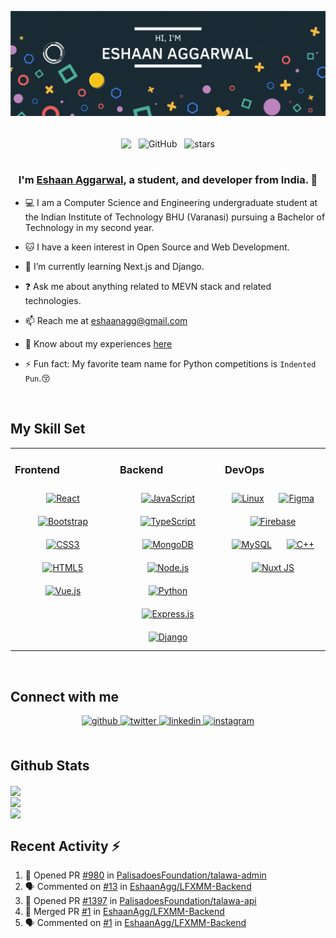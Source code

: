 ![Header GIF](assets/header.gif)

<br>

<div align="center">
<img src="https://komarev.com/ghpvc/?username=eshaanagg&&style=flat-square" align="center" />
&nbsp;
<img alt="GitHub" src="https://img.shields.io/badge/dynamic/json?logo=github&label=Followers&query=%24.data.totalSubs&url=https%3A%2F%2Fapi.spencerwoo.com%2Fsubstats%2F%3Fsource%3Dgithub%26queryKey%3Deshaanagg&longCache=true" align="center" />
&nbsp;
<img src="https://img.shields.io/github/stars/eshaanagg?label=Stars" alt="stars" align="center">
</div>

<br>

### <div align="center">I'm [Eshaan Aggarwal](https://eshaanagg.netlify.app/), a student, and developer from India. 🚀</div>

- 💻 I am a Computer Science and Engineering undergraduate student at the Indian Institute of Technology BHU (Varanasi) pursuing a Bachelor of Technology in my second year.

- 🐱 I have a keen interest in Open Source and Web Development.

- 🌱 I’m currently learning Next.js and Django.

- ❓ Ask me about anything related to MEVN stack and related technologies.

- 📫 Reach me at eshaanagg@gmail.com

- 📄 Know about my experiences [here](https://www.canva.com/design/DAFKZUTun1c/v9PVUxOj-KIEn7MPmg2jEg/view?utm_content=DAFKZUTun1c&utm_campaign=designshare&utm_medium=link&utm_source=publishsharelink)

- ⚡ Fun fact: My favorite team name for Python competitions is `Indented Pun`.😚

<br/>

## My Skill Set

<table><tr><td valign="top" width="33%">

### Frontend

<div align="center">  
<a href="https://reactjs.org/" target="_blank"><img style="margin: 10px" src="https://profilinator.rishav.dev/skills-assets/react-original-wordmark.svg" alt="React" height="50" /></a>  
<a href="https://getbootstrap.com/docs/3.4/javascript/" target="_blank"><img style="margin: 10px" src="https://profilinator.rishav.dev/skills-assets/bootstrap-plain.svg" alt="Bootstrap" height="50" /></a>  
<a href="https://www.w3schools.com/css/" target="_blank"><img style="margin: 10px" src="https://profilinator.rishav.dev/skills-assets/css3-original-wordmark.svg" alt="CSS3" height="50" /></a>  
<a href="https://en.wikipedia.org/wiki/HTML5" target="_blank"><img style="margin: 10px" src="https://profilinator.rishav.dev/skills-assets/html5-original-wordmark.svg" alt="HTML5" height="50" /></a>  
<a href="https://vuejs.org/" target="_blank"><img style="margin: 10px" src="https://profilinator.rishav.dev/skills-assets/vuejs-original-wordmark.svg" alt="Vue.js" height="50" /></a>  
</div>

</td><td valign="top" width="33%">

### Backend

<div align="center">  
<a href="https://www.javascript.com/" target="_blank"><img style="margin: 10px" src="https://profilinator.rishav.dev/skills-assets/javascript-original.svg" alt="JavaScript" height="50" /></a>  
<a href="https://www.typescriptlang.org/" target="_blank"><img style="margin: 10px" src="https://profilinator.rishav.dev/skills-assets/typescript-original.svg" alt="TypeScript" height="50" /></a>  
<a href="https://www.mongodb.com/" target="_blank"><img style="margin: 10px" src="https://profilinator.rishav.dev/skills-assets/mongodb-original-wordmark.svg" alt="MongoDB" height="50" /></a>  
<a href="https://nodejs.org/" target="_blank"><img style="margin: 10px" src="https://profilinator.rishav.dev/skills-assets/nodejs-original-wordmark.svg" alt="Node.js" height="50" /></a>  
<a href="https://www.python.org/" target="_blank"><img style="margin: 10px" src="https://profilinator.rishav.dev/skills-assets/python-original.svg" alt="Python" height="50" /></a>  
<a href="https://expressjs.com/" target="_blank"><img style="margin: 10px" src="https://profilinator.rishav.dev/skills-assets/express-original-wordmark.svg" alt="Express.js" height="50" /></a>  
<a href="https://www.djangoproject.com/" target="_blank"><img style="margin: 10px" src="https://profilinator.rishav.dev/skills-assets/django-original.svg" alt="Django" height="50" /></a>  
</div>

</td><td valign="top" width="33%">

### DevOps

<div align="center">  
<a href="https://www.linux.org/" target="_blank"><img style="margin: 10px" src="https://profilinator.rishav.dev/skills-assets/linux-original.svg" alt="Linux" height="50" /></a>  
<a href="https://www.figma.com/" target="_blank"><img style="margin: 10px" src="https://profilinator.rishav.dev/skills-assets/figma-icon.svg" alt="Figma" height="50" /></a>  
<a href="https://firebase.google.com/" target="_blank"><img style="margin: 10px" src="https://profilinator.rishav.dev/skills-assets/firebase.png" alt="Firebase" height="50" /></a>  
<a href="https://www.mysql.com/" target="_blank"><img style="margin: 10px" src="https://profilinator.rishav.dev/skills-assets/mysql-original-wordmark.svg" alt="MySQL" height="50" /></a>  
<a href="https://www.cplusplus.com/" target="_blank"><img style="margin: 10px" src="https://profilinator.rishav.dev/skills-assets/cplusplus-original.svg" alt="C++" height="50" /></a>  
<a href="https://nuxtjs.org/" target="_blank"><img style="margin: 10px" src="https://profilinator.rishav.dev/skills-assets/nuxt.png" alt="Nuxt JS" height="50" /></a>  
</div>

</td></tr></table>

<br/>

## Connect with me

<div align="center">
<a href="https://github.com/eshaanagg" target="_blank">
<img src=https://img.shields.io/badge/github-%2324292e.svg?&style=for-the-badge&logo=github&logoColor=white alt=github style="margin-bottom: 5px;" />
</a>
<a href="https://twitter.com/eshaanagg" target="_blank">
<img src=https://img.shields.io/badge/twitter-%2300acee.svg?&style=for-the-badge&logo=twitter&logoColor=white alt=twitter style="margin-bottom: 5px;" />
</a>
<a href="https://linkedin.com/in/eshaan-aggarwal" target="_blank">
<img src=https://img.shields.io/badge/linkedin-%231E77B5.svg?&style=for-the-badge&logo=linkedin&logoColor=white alt=linkedin style="margin-bottom: 5px;" />
</a>
<a href="https://instagram.com/eshhh.aan" target="_blank">
<img src=https://img.shields.io/badge/instagram-%23000000.svg?&style=for-the-badge&logo=instagram&logoColor=white alt=instagram style="margin-bottom: 5px;" />
</a>  
</div>

<br/>

<h2>Github Stats</h2>
<img src="https://github-readme-stats.vercel.app/api?username=eshaanagg&show_icons=true&count_private=true&theme=tokyonight" align="center" />  
<br/>
<img src="https://github-readme-stats.vercel.app/api/top-langs?username=eshaanagg&show_icons=true&locale=en&layout=compact&theme=tokyonight" align="center" /> 
<br />
<img src="https://github-readme-streak-stats.herokuapp.com/?user=eshaanagg&theme=tokyonight" align="center" />
<br />

## Recent Activity :zap:

<!--START_SECTION:activity-->

1. 💪 Opened PR [#980](https://github.com/PalisadoesFoundation/talawa-admin/pull/980) in [PalisadoesFoundation/talawa-admin](https://github.com/PalisadoesFoundation/talawa-admin)
2. 🗣 Commented on [#13](https://github.com/EshaanAgg/LFXMM-Backend/pull/13#issuecomment-1745169637) in [EshaanAgg/LFXMM-Backend](https://github.com/EshaanAgg/LFXMM-Backend)
3. 💪 Opened PR [#1397](https://github.com/PalisadoesFoundation/talawa-api/pull/1397) in [PalisadoesFoundation/talawa-api](https://github.com/PalisadoesFoundation/talawa-api)
4. 🎉 Merged PR [#1](https://github.com/EshaanAgg/LFXMM-Backend/pull/1) in [EshaanAgg/LFXMM-Backend](https://github.com/EshaanAgg/LFXMM-Backend)
5. 🗣 Commented on [#1](https://github.com/EshaanAgg/LFXMM-Backend/pull/1#issuecomment-1735150376) in [EshaanAgg/LFXMM-Backend](https://github.com/EshaanAgg/LFXMM-Backend)
<!--END_SECTION:activity-->
